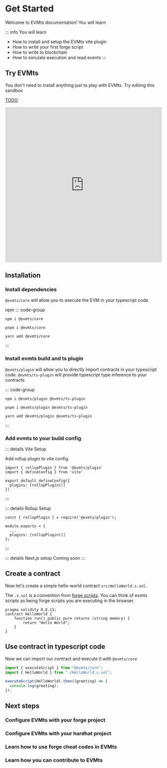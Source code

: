 # Get Started

Welcome to EVMts documentation! You will learn

::: info You will learn

- How to install and setup the EVMts vite plugin
- How to write your first forge script
- How to write to blockchain
- How to simulate execution and read events
  :::

## Try EVMts

You don't need to install anything just to play with EVMts. Try editing this sandbox

[TODO](https://github.com/evmts/evmts-monorepo/issues/10)

<iframe frameborder="0" width="100%" height="500" src="https://stackblitz.com/edit/github-dluehe-d7t42l?file=README.md"></iframe>

## Installation

### Install dependencies

`@evmts/core` will allow you to execute the EVM in your typescript code

npm
::: code-group

```npm
npm i @evmts/core
```

```pnpm
pnpm i @evmts/core
```

```yarn
yarn add @evmts/core
```

:::

### Install evmts build and ts plugin

`@evmts/plugin` will allow you to directly import contracts in your typescript code.
`@evmts/ts-plugin` will provide typescript type inference to your contracts

::: code-group

```npm
npm i @evmts/plugin @evmts/ts-plugin
```

```pnpm
pnpm i @evmts/plugin @evmts/ts-plugin
```

```yarn
yarn add @evmts/plugin @evmts/ts-plugin
```

:::

### Add evmts to your build config

::: details Vite Setup

Add rollup plugin to vite config

```typescript{5}
import { rollupPlugin } from '@evmts/plugin`
import { defineConfig } from 'vite'

export default defineConfig({
  plugins: [rollupPlugin()]
})
```

:::

::: details Rollup Setup

```typescript{5}
const { rollupPlugin } = require('@evmts/plugin');

module.exports = {
  ...
  plugins: [rollupPlugin()]
};
```

:::

::: details Next.js setup
Coming soon
:::

## Create a contract

Now let's create a simple hello-world contract `src/HelloWorld.s.sol`.

The `.s.sol` is a convention from [forge scripts](https://book.getfoundry.sh/reference/forge/forge-script). You can think of evmts scripts as being forge scripts you are executing in the browser.

```solidity
pragma solidity 0.8.13;
contract HelloWorld {
    function run() public pure returns (string memory) {
        return "Hello World";
    }
}
```

## Use contract in typescript code

Now we can import our contract and execute it with `@evmts/core`

```typescript
import { executeScript } from "@evmts/core";
import { HelloWorld } from "./HelloWorld.s.sol";

executeScript(HelloWorld).then((greeting) => {
  console.log(greeting);
});
```

## Next steps

### Configure EVMts with your forge project

### Configure EVMts with your hardhat project

### Learn how to use forge cheat codes in EVMts

### Learn how you can contribute to EVMts
